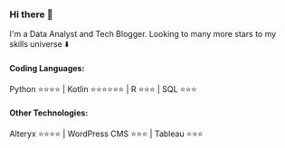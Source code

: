 ### Hi there 👋

I'm a Data Analyst and Tech Blogger. 
Looking to many more stars to my skills universe :arrow_down:

#### Coding Languages:

Python :star::star::star::star: | Kotlin :star::star::star::star::star::star: | R :star::star::star: | SQL :star::star::star:

#### Other Technologies:

Alteryx :star::star::star::star: | WordPress CMS :star::star::star: | Tableau :star::star::star:

<!--
**ecwalker/ecwalker** is a ✨ _special_ ✨ repository because its `README.md` (this file) appears on your GitHub profile.

Here are some ideas to get you started:

- 🔭 I’m currently working on ...
- 🌱 I’m currently learning ...
- 👯 I’m looking to collaborate on ...
- 🤔 I’m looking for help with ...
- 💬 Ask me about ...
- 📫 How to reach me: ...
- 😄 Pronouns: ...
- ⚡ Fun fact: ...
-->
